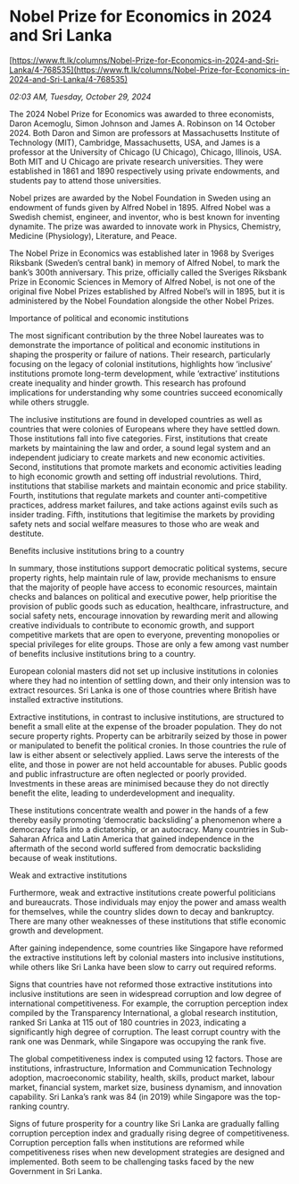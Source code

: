 # Nobel Prize for Economics in 2024 and Sri Lanka

[https://www.ft.lk/columns/Nobel-Prize-for-Economics-in-2024-and-Sri-Lanka/4-768535](https://www.ft.lk/columns/Nobel-Prize-for-Economics-in-2024-and-Sri-Lanka/4-768535)

*02:03 AM, Tuesday, October 29, 2024*

The 2024 Nobel Prize for Economics was awarded to three economists, Daron Acemoglu, Simon Johnson and James A. Robinson on 14 October 2024. Both Daron and Simon are professors at Massachusetts Institute of Technology (MIT), Cambridge, Massachusetts, USA, and James is a professor at the University of Chicago (U Chicago), Chicago, Illinois, USA. Both MIT and U Chicago are private research universities. They were established in 1861 and 1890 respectively using private endowments, and students pay to attend those universities.

Nobel prizes are awarded by the Nobel Foundation in Sweden using an endowment of funds given by Alfred Nobel in 1895. Alfred Nobel was a Swedish chemist, engineer, and inventor, who is best known for inventing dynamite. The prize was awarded to innovate work in Physics, Chemistry, Medicine (Physiology), Literature, and Peace.

The Nobel Prize in Economics was established later in 1968 by Sveriges Riksbank (Sweden’s central bank) in memory of Alfred Nobel, to mark the bank’s 300th anniversary. This prize, officially called the Sveriges Riksbank Prize in Economic Sciences in Memory of Alfred Nobel, is not one of the original five Nobel Prizes established by Alfred Nobel’s will in 1895, but it is administered by the Nobel Foundation alongside the other Nobel Prizes.

Importance of political and economic institutions

The most significant contribution by the three Nobel laureates was to demonstrate the importance of political and economic institutions in shaping the prosperity or failure of nations. Their research, particularly focusing on the legacy of colonial institutions, highlights how ‘inclusive’ institutions promote long-term development, while ‘extractive’ institutions create inequality and hinder growth. This research has profound implications for understanding why some countries succeed economically while others struggle​.

The inclusive institutions are found in developed countries as well as countries that were colonies of Europeans where they have settled down. Those institutions fall into five categories. First, institutions that create markets by maintaining the law and order, a sound legal system and an independent judiciary to create markets and new economic activities. Second, institutions that promote markets and economic activities leading to high economic growth and setting off industrial revolutions. Third, institutions that stabilise markets and maintain economic and price stability. Fourth, institutions that regulate markets and counter anti-competitive practices, address market failures, and take actions against evils such as insider trading. Fifth, institutions that legitimise the markets by providing safety nets and social welfare measures to those who are weak and destitute.

Benefits inclusive institutions bring to a country

In summary, those institutions support democratic political systems, secure property rights, help maintain rule of law, provide mechanisms to ensure that the majority of people have access to economic resources, maintain checks and balances on political and executive power, help prioritise the provision of public goods such as education, healthcare, infrastructure, and social safety nets, encourage innovation by rewarding merit and allowing creative individuals to contribute to economic growth, and support competitive markets that are open to everyone, preventing monopolies or special privileges for elite groups. Those are only a few among vast number of benefits inclusive institutions bring to a country.

European colonial masters did not set up inclusive institutions in colonies where they had no intention of settling down, and their only intension was to extract resources. Sri Lanka is one of those countries where British have installed extractive institutions.

Extractive institutions, in contrast to inclusive institutions, are structured to benefit a small elite at the expense of the broader population. They do not secure property rights. Property can be arbitrarily seized by those in power or manipulated to benefit the political cronies. In those countries the rule of law is either absent or selectively applied. Laws serve the interests of the elite, and those in power are not held accountable for abuses. Public goods and public infrastructure are often neglected or poorly provided. Investments in these areas are minimised because they do not directly benefit the elite, leading to underdevelopment and inequality.

These institutions concentrate wealth and power in the hands of a few thereby easily promoting ‘democratic backsliding’ a phenomenon where a democracy falls into a dictatorship, or an autocracy. Many countries in Sub-Saharan Africa and Latin America that gained independence in the aftermath of the second world suffered from democratic backsliding because of weak institutions.

Weak and extractive institutions

Furthermore, weak and extractive institutions create powerful politicians and bureaucrats. Those individuals may enjoy the power and amass wealth for themselves, while the country slides down to decay and bankruptcy. There are many other weaknesses of these institutions that stifle economic growth and development.

After gaining independence, some countries like Singapore have reformed the extractive institutions left by colonial masters into inclusive institutions, while others like Sri Lanka have been slow to carry out required reforms.

Signs that countries have not reformed those extractive institutions into inclusive institutions are seen in widespread corruption and low degree of international competitiveness. For example, the corruption perception index compiled by the Transparency International, a global research institution, ranked Sri Lanka at 115 out of 180 countries in 2023, indicating a significantly high degree of corruption. The least corrupt country with the rank one was Denmark, while Singapore was occupying the rank five.

The global competitiveness index is computed using 12 factors. Those are institutions, infrastructure, Information and Communication Technology adoption, macroeconomic stability, health, skills, product market, labour market, financial system, market size, business dynamism, and innovation capability. Sri Lanka’s rank was 84 (in 2019) while Singapore was the top-ranking country.

Signs of future prosperity for a country like Sri Lanka are gradually falling corruption perception index and gradually rising degree of competitiveness. Corruption perception falls when institutions are reformed while competitiveness rises when new development strategies are designed and implemented. Both seem to be challenging tasks faced by the new Government in Sri Lanka.

